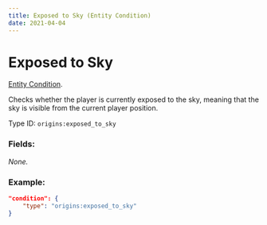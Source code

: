 ```yaml
---
title: Exposed to Sky (Entity Condition)
date: 2021-04-04
---
```

# Exposed to Sky

[Entity Condition](../entity_conditions.md).

Checks whether the player is currently exposed to the sky, meaning that the sky is visible from the current player position.

Type ID: `origins:exposed_to_sky`

### Fields:

_None._

### Example:
```json
"condition": {
    "type": "origins:exposed_to_sky"
}
```